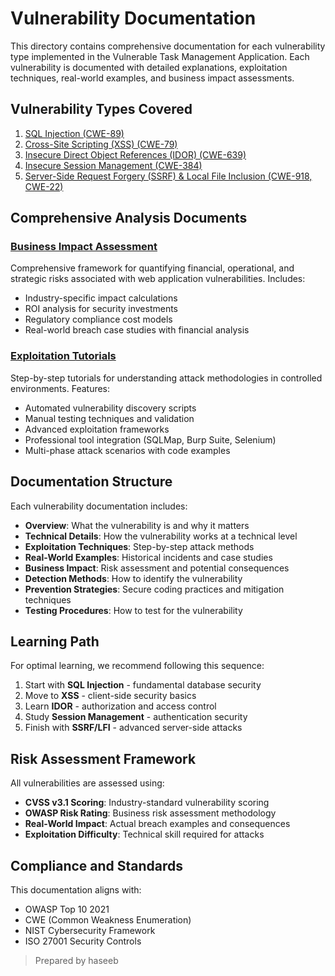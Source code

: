 # Vulnerability Documentation

This directory contains comprehensive documentation for each vulnerability type implemented in the Vulnerable Task Management Application. Each vulnerability is documented with detailed explanations, exploitation techniques, real-world examples, and business impact assessments.

## Vulnerability Types Covered

1. [SQL Injection (CWE-89)](./sql-injection.md)
2. [Cross-Site Scripting (XSS) (CWE-79)](./xss.md)
3. [Insecure Direct Object References (IDOR) (CWE-639)](./idor.md)
4. [Insecure Session Management (CWE-384)](./session-management.md)
5. [Server-Side Request Forgery (SSRF) & Local File Inclusion (CWE-918, CWE-22)](./ssrf-lfi.md)

## Comprehensive Analysis Documents

### [Business Impact Assessment](./business-impact-assessment.md)
Comprehensive framework for quantifying financial, operational, and strategic risks associated with web application vulnerabilities. Includes:
- Industry-specific impact calculations
- ROI analysis for security investments
- Regulatory compliance cost models
- Real-world breach case studies with financial analysis

### [Exploitation Tutorials](./exploitation-tutorials.md)
Step-by-step tutorials for understanding attack methodologies in controlled environments. Features:
- Automated vulnerability discovery scripts
- Manual testing techniques and validation
- Advanced exploitation frameworks
- Professional tool integration (SQLMap, Burp Suite, Selenium)
- Multi-phase attack scenarios with code examples

## Documentation Structure

Each vulnerability documentation includes:

- **Overview**: What the vulnerability is and why it matters
- **Technical Details**: How the vulnerability works at a technical level
- **Exploitation Techniques**: Step-by-step attack methods
- **Real-World Examples**: Historical incidents and case studies
- **Business Impact**: Risk assessment and potential consequences
- **Detection Methods**: How to identify the vulnerability
- **Prevention Strategies**: Secure coding practices and mitigation techniques
- **Testing Procedures**: How to test for the vulnerability

## Learning Path

For optimal learning, we recommend following this sequence:

1. Start with **SQL Injection** - fundamental database security
2. Move to **XSS** - client-side security basics
3. Learn **IDOR** - authorization and access control
4. Study **Session Management** - authentication security
5. Finish with **SSRF/LFI** - advanced server-side attacks

## Risk Assessment Framework

All vulnerabilities are assessed using:

- **CVSS v3.1 Scoring**: Industry-standard vulnerability scoring
- **OWASP Risk Rating**: Business risk assessment methodology
- **Real-World Impact**: Actual breach examples and consequences
- **Exploitation Difficulty**: Technical skill required for attacks

## Compliance and Standards

This documentation aligns with:

- OWASP Top 10 2021
- CWE (Common Weakness Enumeration)
- NIST Cybersecurity Framework
- ISO 27001 Security Controls

> Prepared by haseeb